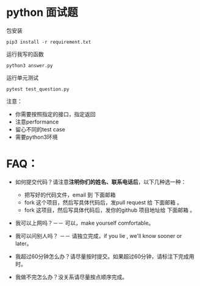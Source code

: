 # python 面试题

包安装
```
pip3 install -r requirement.txt
```

运行我写的函数
```
python3 answer.py
```

运行单元测试
```
pytest test_question.py
```

注意：

 - 你需要按照指定的接口，指定返回
 - 注意performance
 - 留心不同的test case
 - 需要python3环境

# FAQ：

 - 如何提交代码？请注意**注明你们的姓名、联系电话后**，以下几种选一种：
     - 把写好的代码文件，email 到 下面邮箱 
     - fork 这个项目，然后写具体代码后，发pull request 给 下面邮箱 。
     - fork 这项目，然后写具体代码后，发你的github 项目地址给 下面邮箱 。

 - 我可以上网吗？－－ 可以，make yourself comfortable。
 - 我可以问别人吗？ －－ 请独立完成，if you lie , we'll know sooner or later。
 - 我超过60分钟怎么办？请尽量按时提交。如果超过60分钟，请标注下完成用时。
 - 我做不完怎么办？没关系请尽量按点顺序完成。
 
